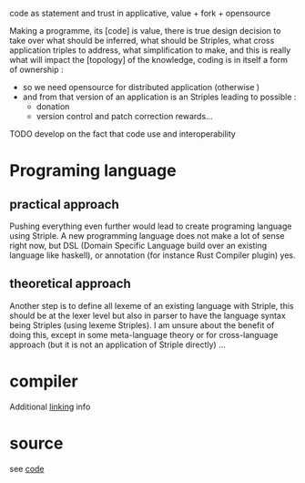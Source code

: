 [hm]: # (+++)
[hm]: # (date = "2015-05-30T12:43:26+01:00")
[hm]: # (draft = true)
[hm]: # (title = "striple managed source code")
[hm]: # (categories = ["Striple","Concept"])
[hm]: # (tags = ["code","source","value"])
[hm]: # (+++)



code as statement and trust in applicative, value + fork + opensource


Making a programme, its [code] is value, there is true design decision to take over what should be inferred, what should be Striples, what cross application triples to address, what simplification to make, and this is really what will impact the [topology] of the knowledge, coding is in itself a form of ownership : 
   - so we need opensource for distributed application (otherwise )
   - and from that version of an application is an Striples leading to possible :
      - donation
      - version control and patch correction rewards...

TODO develop on the fact that code use and interoperability 



# Programing language

## practical approach

Pushing everything even further would lead to create programing language using Striple.
A new programming language does not make a lot of sense right now, but DSL (Domain Specific Language build over an existing language like haskell), or annotation (for instance Rust Compiler plugin) yes.

## theoretical approach

Another step is to define all lexeme of an existing language with Striple, this should be at the lexer level but also in parser to have the language syntax being Striples (using lexeme Striples). 
I am unsure about the benefit of doing this, except in some meta-language theory or for cross-language approach (but it is not an application of Striple directly) ...

# compiler

Additional [linking](./linker.md) info

# source

see [code](./code.md)


